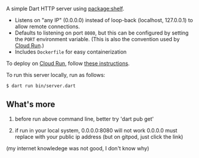 A simple Dart HTTP server using [package:shelf](https://pub.dev/packages/shelf).

- Listens on "any IP" (0.0.0.0) instead of loop-back (localhost, 127.0.0.1) to
  allow remote connections.
- Defaults to listening on port `8080`, but this can be configured by setting
  the `PORT` environment variable. (This is also the convention used by
  [Cloud Run](https://cloud.google.com/run).)
- Includes `Dockerfile` for easy containerization

To deploy on [Cloud Run](https://cloud.google.com/run), follow
[these instructions](https://cloud.google.com/run/docs/quickstarts/build-and-deploy/other).

To run this server locally, run as follows:

```bash
$ dart run bin/server.dart
```
## What's more
1. before run above command line, better try
'dart pub get'

2. if run in your local system, 0.0.0.0:8080 will not work
0.0.0.0 must replace with your public ip address 
(but on gitpod, just click the link)

(my internet knowledege was not good, I don't know why)